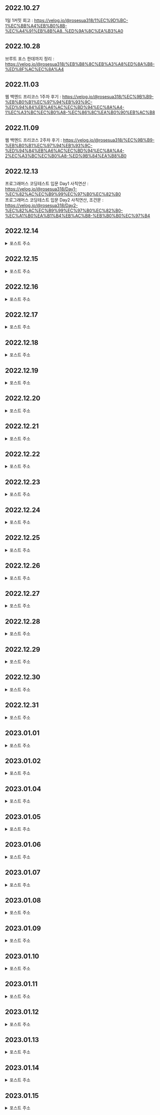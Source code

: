 ## 2022.10.27
1일 1커밋 회고 : https://velog.io/@rosesua318/1%EC%9D%BC-1%EC%BB%A4%EB%B0%8B-%EC%A4%91%EB%8B%A8..%ED%9A%8C%EA%B3%A0

## 2022.10.28
브루트 포스 한데까지 정리 : https://velog.io/@rosesua318/%EB%B8%8C%EB%A3%A8%ED%8A%B8-%ED%8F%AC%EC%8A%A4

## 2022.11.03
웹 백엔드 프리코스 1주차 후기 : https://velog.io/@rosesua318/%EC%9B%B9-%EB%B0%B1%EC%97%94%EB%93%9C-%ED%94%84%EB%A6%AC%EC%BD%94%EC%8A%A4-1%EC%A3%BC%EC%B0%A8-%EC%86%8C%EA%B0%90%EB%AC%B8

## 2022.11.09
웹 백엔드 프리코스 2주차 후기 : https://velog.io/@rosesua318/%EC%9B%B9-%EB%B0%B1%EC%97%94%EB%93%9C-%ED%94%84%EB%A6%AC%EC%BD%94%EC%8A%A4-2%EC%A3%BC%EC%B0%A8-%ED%9B%84%EA%B8%B0

## 2022.12.13
프로그래머스 코딩테스트 입문 Day1 사칙연산 : https://velog.io/@rosesua318/Day1-%EC%82%AC%EC%B9%99%EC%97%B0%EC%82%B0 <br>
프로그래머스 코딩테스트 입문 Day2 사칙연산, 조건문  : https://velog.io/@rosesua318/Day2-%EC%82%AC%EC%B9%99%EC%97%B0%EC%82%B0-%EC%A1%B0%EA%B1%B4%EB%AC%B8-%EB%B0%B0%EC%97%B4

## 2022.12.14

<details>
<summary>포스트 주소</summary>
<div markdown="1">

프로그래머스 코딩테스트 입문(3) : https://velog.io/@rosesua318/%EC%BD%94%EB%94%A9%ED%85%8C%EC%8A%A4%ED%8A%B8-%EC%9E%85%EB%AC%B8-%EB%AC%B8%EC%A0%9C3 <br>
프로그래머스 코딩테스트 입문 Day3 사칙연산, 배열, 수학 : https://velog.io/@rosesua318/Day3-%EC%82%AC%EC%B9%99%EC%97%B0%EC%82%B0-%EB%B0%B0%EC%97%B4-%EC%88%98%ED%95%99 <br>
프로그래머스 코딩테스트 입문 Day4 수학, 배열 : https://velog.io/@rosesua318/Day4-%EC%88%98%ED%95%99-%EB%B0%B0%EC%97%B4 <br>
프로그래머스 코딩테스트 입문(5) : https://velog.io/@rosesua318/%EC%BD%94%EB%94%A9%ED%85%8C%EC%8A%A4%ED%8A%B8-%EC%9E%85%EB%AC%B8-5 <br>
프로그래머스 코딩테스트 입문(6) : https://velog.io/@rosesua318/%EC%BD%94%EB%94%A9%ED%85%8C%EC%8A%A4%ED%8A%B8-%EC%9E%85%EB%AC%B86 <br>
프로그래머스 코딩테스트 입문(7) : https://velog.io/@rosesua318/%EC%BD%94%EB%94%A9%ED%85%8C%EC%8A%A4%ED%8A%B8-%EC%9E%85%EB%AC%B87 <br>
프로그래머스 코딩테스트 입문(8) : https://velog.io/@rosesua318/%EC%BD%94%EB%94%A9%ED%85%8C%EC%8A%A4%ED%8A%B8-%EC%9E%85%EB%AC%B88 <br>
프로그래머스 코딩테스트 입문(9) : https://velog.io/@rosesua318/%EC%BD%94%EB%94%A9%ED%85%8C%EC%8A%A4%ED%8A%B8-%EC%9E%85%EB%AC%B89 <br>
프로그래머스 코딩테스트 입문(10) : https://velog.io/@rosesua318/%EC%BD%94%EB%94%A9%ED%85%8C%EC%8A%A4%ED%8A%B8-%EC%9E%85%EB%AC%B810 <br>
프로그래머스 코딩테스트 입문(11) : https://velog.io/@rosesua318/%EC%BD%94%EB%94%A9%ED%85%8C%EC%8A%A4%ED%8A%B8-%EC%9E%85%EB%AC%B811 <br>
프로그래머스 코딩테스트 입문(12) : https://velog.io/@rosesua318/%EC%BD%94%EB%94%A9%ED%85%8C%EC%8A%A4%ED%8A%B8-%EC%9E%85%EB%AC%B812 <br>
프로그래머스 코딩테스트 입문(13) : https://velog.io/@rosesua318/%EC%BD%94%EB%94%A9%ED%85%8C%EC%8A%A4%ED%8A%B8-%EC%9E%85%EB%AC%B813 <br>
프로그래머스 코딩테스트 입문(14) : 
https://velog.io/@rosesua318/%EC%BD%94%EB%94%A9%ED%85%8C%EC%8A%A4%ED%8A%B8-%EC%9E%85%EB%AC%B814 <br>
프로그래머스 코딩테스트 입문(15) : https://velog.io/@rosesua318/%EC%BD%94%EB%94%A9%ED%85%8C%EC%8A%A4%ED%8A%B8-%EC%9E%85%EB%AC%B815

</div>
</details>

## 2022.12.15

<details>
<summary>포스트 주소</summary>
<div markdown="1">

프로그래머스 코딩테스트 입문 Day8 배열, 구현, 수학 : https://velog.io/@rosesua318/Day8-%EB%B0%B0%EC%97%B4-%EA%B5%AC%ED%98%84-%EC%88%98%ED%95%99 <br>
프로그래머스 코딩테스트 입문 Day9 수학, 문자열, 해시, 완전탐색, 조건문 : https://velog.io/@rosesua318/Day9%EC%88%98%ED%95%99-%EB%AC%B8%EC%9E%90%EC%97%B4-%ED%95%B4%EC%8B%9C-%EC%99%84%EC%A0%84%ED%83%90%EC%83%89-%EC%A1%B0%EA%B1%B4%EB%AC%B8 <br>
프로그래머스 코딩테스트 입문(16) : https://velog.io/@rosesua318/%EC%BD%94%EB%94%A9%ED%85%8C%EC%8A%A4%ED%8A%B8-%EC%9E%85%EB%AC%B816 <br>
프로그래머스 코딩테스트 입문(17) : https://velog.io/@rosesua318/%EC%BD%94%EB%94%A9%ED%85%8C%EC%8A%A4%ED%8A%B8-%EC%9E%85%EB%AC%B817 <br>
프로그래머스 코딩테스트 입문(18) : https://velog.io/@rosesua318/%EC%BD%94%EB%94%A9%ED%85%8C%EC%8A%A4%ED%8A%B8-%EC%9E%85%EB%AC%B818 <br>
  
</div>
</details>


## 2022.12.16

<details>
<summary>포스트 주소</summary>
<div markdown="1">

프로그래머스 코딩테스트 입문 Day 10 조건문, 배열, 수학, 시뮬레이션 : https://velog.io/@rosesua318/Day-10-%EC%A1%B0%EA%B1%B4%EB%AC%B8-%EB%B0%B0%EC%97%B4-%EC%88%98%ED%95%99-%EC%8B%9C%EB%AE%AC%EB%A0%88%EC%9D%B4%EC%85%98 <br>
프로그래머스 코딩테스트 입문(19) : https://velog.io/@rosesua318/%EC%BD%94%EB%94%A9%ED%85%8C%EC%8A%A4%ED%8A%B8-%EC%9E%85%EB%AC%B819 <br>
프로그래머스 코딩테스트 입문(20) : 
https://velog.io/@rosesua318/%EC%BD%94%EB%94%A9%ED%85%8C%EC%8A%A4%ED%8A%B8-%EC%9E%85%EB%AC%B820

</div>
</details>


## 2022.12.17

<details>
<summary>포스트 주소</summary>
<div markdown="1">

프로그래머스 연습문제 약수의 합 : https://velog.io/@rosesua318/%EC%95%BD%EC%88%98%EC%9D%98-%ED%95%A9-Java <br>
프로그래머스 연습문제 짝수와 홀수 : https://velog.io/@rosesua318/%EC%A7%9D%EC%88%98%EC%99%80-%ED%99%80%EC%88%98-Java <br>
프로그래머스 연습문제 평균 구하기 : https://velog.io/@rosesua318/%ED%8F%89%EA%B7%A0-%EA%B5%AC%ED%95%98%EA%B8%B0-Java <br>
프로그래머스 연습문제 자릿수 더하기 : https://velog.io/@rosesua318/%EC%9E%90%EB%A6%BF%EC%88%98-%EB%8D%94%ED%95%98%EA%B8%B0-Java <br>
프로그래머스 연습문제 자연수 뒤집어 배열로 만들기 : https://velog.io/@rosesua318/%EC%9E%90%EC%97%B0%EC%88%98-%EB%92%A4%EC%A7%91%EC%96%B4-%EB%B0%B0%EC%97%B4%EB%A1%9C-%EB%A7%8C%EB%93%A4%EA%B8%B0-Java <br>
프로그래머스 연습문제 정수 제곱근 판별 : https://velog.io/@rosesua318/%EC%A0%95%EC%88%98-%EC%A0%9C%EA%B3%B1%EA%B7%BC-%ED%8C%90%EB%B3%84 <br>
프로그래머스 연습문제 문자열 내 p와 y의 개수 : https://velog.io/@rosesua318/%EB%AC%B8%EC%9E%90%EC%97%B4-%EB%82%B4-p%EC%99%80-y%EC%9D%98-%EA%B0%9C%EC%88%98 <br>
프로그래머스 연습문제 x만큼 간격이 있는 n개의 숫자 : https://velog.io/@rosesua318/x%EB%A7%8C%ED%81%BC-%EA%B0%84%EA%B2%A9%EC%9D%B4-%EC%9E%88%EB%8A%94-n%EA%B0%9C%EC%9D%98-%EC%88%AB%EC%9E%90-Java <br>
프로그래머스 연습문제 문자열을 정수로 바꾸기 : https://velog.io/@rosesua318/%EB%AC%B8%EC%9E%90%EC%97%B4%EC%9D%84-%EC%A0%95%EC%88%98%EB%A1%9C-%EB%B0%94%EA%BE%B8%EA%B8%B0 <br>
프로그래머스 연습문제 하샤드 수 : https://velog.io/@rosesua318/%ED%95%98%EC%83%A4%EB%93%9C-%EC%88%98 <br>
프로그래머스 연습문제 정수 내림차순으로 배치하기 : https://velog.io/@rosesua318/%EC%A0%95%EC%88%98-%EB%82%B4%EB%A6%BC%EC%B0%A8%EC%88%9C%EC%9C%BC%EB%A1%9C-%EB%B0%B0%EC%B9%98%ED%95%98%EA%B8%B0-Java <br>
프로그래머스 연습문제 나머지가 1이 되는 수 찾기 : https://velog.io/@rosesua318/%EB%82%98%EB%A8%B8%EC%A7%80%EA%B0%80-1%EC%9D%B4-%EB%90%98%EB%8A%94-%EC%88%98-%EC%B0%BE%EA%B8%B0 <br>
프로그래머스 연습문제 두 정수 사이의 합 : https://velog.io/@rosesua318/%EB%91%90-%EC%A0%95%EC%88%98-%EC%82%AC%EC%9D%B4%EC%9D%98-%ED%95%A9 <br>
프로그래머스 연습문제 콜라츠 추측 : https://velog.io/@rosesua318/%EC%BD%9C%EB%9D%BC%EC%B8%A0-%EC%B6%94%EC%B8%A1-Java <br>
프로그래머스 연습문제 서울에서 김서방 찾기 : https://velog.io/@rosesua318/%EC%84%9C%EC%9A%B8%EC%97%90%EC%84%9C-%EA%B9%80%EC%84%9C%EB%B0%A9-%EC%B0%BE%EA%B8%B0-Java <br>
프로그래머스 연습문제 핸드폰 번호 가리기 : https://velog.io/@rosesua318/%ED%95%B8%EB%93%9C%ED%8F%B0-%EB%B2%88%ED%98%B8-%EA%B0%80%EB%A6%AC%EA%B8%B0-Java <br>
프로그래머스 연습문제 나누어 떨어지는 숫자 배열 : https://velog.io/@rosesua318/%EB%82%98%EB%88%84%EC%96%B4-%EB%96%A8%EC%96%B4%EC%A7%80%EB%8A%94-%EC%88%AB%EC%9E%90-%EB%B0%B0%EC%97%B4 <br>
프로그래머스 연습문제 제일 작은 수 제거하기 : https://velog.io/@rosesua318/%EC%A0%9C%EC%9D%BC-%EC%9E%91%EC%9D%80-%EC%88%98-%EC%A0%9C%EA%B1%B0%ED%95%98%EA%B8%B0-Java <br>
프로그래머스 연습문제 음양 더하기 : https://velog.io/@rosesua318/%EC%9D%8C%EC%96%91-%EB%8D%94%ED%95%98%EA%B8%B0-Java <br>
프로그래머스 연습문제 없는 숫자 더하기 : https://velog.io/@rosesua318/%EC%97%86%EB%8A%94-%EC%88%AB%EC%9E%90-%EB%8D%94%ED%95%98%EA%B8%B0-Java <br>
프로그래머스 연습문제 가운데 글자 가져오기 : https://velog.io/@rosesua318/%EA%B0%80%EC%9A%B4%EB%8D%B0-%EA%B8%80%EC%9E%90-%EA%B0%80%EC%A0%B8%EC%98%A4%EA%B8%B0-Java <br>
프로그래머스 연습문제 수박수박수박수박수박수? : https://velog.io/@rosesua318/%EC%88%98%EB%B0%95%EC%88%98%EB%B0%95%EC%88%98%EB%B0%95%EC%88%98%EB%B0%95%EC%88%98%EB%B0%95%EC%88%98 <br>
프로그래머스 연습문제 내적 : https://velog.io/@rosesua318/%EB%82%B4%EC%A0%81-Java <br>
</div>
</details>

## 2022.12.18

<details>
<summary>포스트 주소</summary>
<div markdown="1">

Eureka(spring-cloud-discovery) 프로젝트에 적용해보기 : https://velog.io/@rosesua318/Eurekaspring-cloud-discovery-%ED%94%84%EB%A1%9C%EC%A0%9D%ED%8A%B8%EC%97%90-%EC%A0%81%EC%9A%A9%ED%95%B4%EB%B3%B4%EA%B8%B0 <br>
Eureka를 이용한 서버 간 통신하기 (http 통신) + Swagger로도 테스트 : https://velog.io/@rosesua318/Eureka%EB%A5%BC-%EC%9D%B4%EC%9A%A9%ED%95%9C-%EC%84%9C%EB%B2%84-%EA%B0%84-%ED%86%B5%EC%8B%A0%ED%95%98%EA%B8%B0-http-%ED%86%B5%EC%8B%A0 <br>
Gateway & RabbitMQ 적용 결과 : https://velog.io/@rosesua318/Gateway-RabbitMQ-%EC%A0%81%EC%9A%A9-%EA%B2%B0%EA%B3%BC <br>
프로그래머스 연습문제 문자열 내림차순으로 배치하기 : https://velog.io/@rosesua318/%EB%AC%B8%EC%9E%90%EC%97%B4-%EB%82%B4%EB%A6%BC%EC%B0%A8%EC%88%9C%EC%9C%BC%EB%A1%9C-%EB%B0%B0%EC%B9%98%ED%95%98%EA%B8%B0-Java <br>

</div>
</details>

## 2022.12.19

<details>
<summary>포스트 주소</summary>
<div markdown="1">

프로그래머스 연습문제 약수의 개수와 덧셈 : https://velog.io/@rosesua318/%EC%95%BD%EC%88%98%EC%9D%98-%EA%B0%9C%EC%88%98%EC%99%80-%EB%8D%A7%EC%85%88-Java <br>
프로그래머스 연습문제 문자열 다루기 기본 : https://velog.io/@rosesua318/%EB%AC%B8%EC%9E%90%EC%97%B4-%EB%8B%A4%EB%A3%A8%EA%B8%B0-%EA%B8%B0%EB%B3%B8-Java <br>

</div>
</details>


## 2022.12.20

<details>
<summary>포스트 주소</summary>
<div markdown="1">

프로그래머스 연습문제 부족한 금액 계산하기 : https://velog.io/@rosesua318/%EB%B6%80%EC%A1%B1%ED%95%9C-%EA%B8%88%EC%95%A1-%EA%B3%84%EC%82%B0%ED%95%98%EA%B8%B0-Java <br>

</div>
</details>

## 2022.12.21

<details>
<summary>포스트 주소</summary>
<div markdown="1">

프로그래머스 연습문제 행렬의 덧셈 : https://velog.io/@rosesua318/%ED%96%89%EB%A0%AC%EC%9D%98-%EB%8D%A7%EC%85%88-Java <br>

</div>
</details>

## 2022.12.22

<details>
<summary>포스트 주소</summary>
<div markdown="1">

프로그래머스 연습문제 직사각형 별찍기 : https://velog.io/@rosesua318/%EC%A7%81%EC%82%AC%EA%B0%81%ED%98%95-%EB%B3%84%EC%B0%8D%EA%B8%B0-Java <br>

</div>
</details>


## 2022.12.23

<details>
<summary>포스트 주소</summary>
<div markdown="1">

프로그래머스 연습문제 최대공약수와 최소공배수 : https://velog.io/@rosesua318/%EC%B5%9C%EB%8C%80%EA%B3%B5%EC%95%BD%EC%88%98%EC%99%80-%EC%B5%9C%EC%86%8C%EA%B3%B5%EB%B0%B0%EC%88%98 <br>

</div>
</details>


## 2022.12.24

<details>
<summary>포스트 주소</summary>
<div markdown="1">

프로그래머스 연습문제 같은 숫자는 싫어 : https://velog.io/@rosesua318/%EA%B0%99%EC%9D%80-%EC%88%AB%EC%9E%90%EB%8A%94-%EC%8B%AB%EC%96%B4 <br>

</div>
</details>


## 2022.12.25

<details>
<summary>포스트 주소</summary>
<div markdown="1">

프로그래머스 연습문제 문자열 내 마음대로 정렬하기 : https://velog.io/@rosesua318/%EB%AC%B8%EC%9E%90%EC%97%B4-%EB%82%B4-%EB%A7%88%EC%9D%8C%EB%8C%80%EB%A1%9C-%EC%A0%95%EB%A0%AC%ED%95%98%EA%B8%B0-Java <br>

</div>
</details>


## 2022.12.26

<details>
<summary>포스트 주소</summary>
<div markdown="1">

프로그래머스 연습문제 K번째수 : https://velog.io/@rosesua318/K%EB%B2%88%EC%A7%B8%EC%88%98-Java <br>

</div>
</details>

## 2022.12.27

<details>
<summary>포스트 주소</summary>
<div markdown="1">

프로그래머스 연습문제 숫자 문자열과 영단어 : https://velog.io/@rosesua318/K%EB%B2%88%EC%A7%B8%EC%88%98-Javahttps://velog.io/@rosesua318/%EC%88%AB%EC%9E%90-%EB%AC%B8%EC%9E%90%EC%97%B4%EA%B3%BC-%EC%98%81%EB%8B%A8%EC%96%B4-Java <br>

</div>
</details>


## 2022.12.28

<details>
<summary>포스트 주소</summary>
<div markdown="1">

프로그래머스 연습문제 두 개 뽑아서 더하기 : https://velog.io/@rosesua318/%EB%91%90-%EA%B0%9C-%EB%BD%91%EC%95%84%EC%84%9C-%EB%8D%94%ED%95%98%EA%B8%B0 <br>

</div>
</details>

## 2022.12.29

<details>
<summary>포스트 주소</summary>
<div markdown="1">

프로그래머스 연습문제 소수 찾기 : https://velog.io/@rosesua318/%EC%86%8C%EC%88%98-%EC%B0%BE%EA%B8%B0-Java <br>

</div>
</details>


## 2022.12.30

<details>
<summary>포스트 주소</summary>
<div markdown="1">

프로그래머스 연습문제 아픈 동물 찾기 : https://velog.io/@rosesua318/%EC%95%84%ED%94%88-%EB%8F%99%EB%AC%BC-%EC%B0%BE%EA%B8%B0-SQL <br>

</div>
</details>

## 2022.12.31

<details>
<summary>포스트 주소</summary>
<div markdown="1">

프로그래머스 연습문제 상위 n개 레코드 : https://velog.io/@rosesua318/%EC%83%81%EC%9C%84-n%EA%B0%9C-%EB%A0%88%EC%BD%94%EB%93%9C-SQL <br>
프로그래머스 콜라 문제 : https://velog.io/@rosesua318/%EC%BD%9C%EB%9D%BC-%EB%AC%B8%EC%A0%9C-Java <br>

</div>
</details>

## 2023.01.01

<details>
<summary>포스트 주소</summary>
<div markdown="1">

프로그래머스 연습문제 동물의 아이디와 이름 : https://velog.io/@rosesua318/%EB%8F%99%EB%AC%BC%EC%9D%98-%EC%95%84%EC%9D%B4%EB%94%94%EC%99%80-%EC%9D%B4%EB%A6%84-SQL <br>
프로그래머스 연습문제 이름이 있는 동물의 아이디 : https://velog.io/@rosesua318/%EC%9D%B4%EB%A6%84%EC%9D%B4-%EC%9E%88%EB%8A%94-%EB%8F%99%EB%AC%BC%EC%9D%98-%EC%95%84%EC%9D%B4%EB%94%94-SQL <br>
프로그래머스 연습문제 어린 동물 찾기 : https://velog.io/@rosesua318/%EC%96%B4%EB%A6%B0-%EB%8F%99%EB%AC%BC-%EC%B0%BE%EA%B8%B0-SQL <br>
백준 10828번 스택 : https://velog.io/@rosesua318/10828%EB%B2%88-%EC%8A%A4%ED%83%9D-Java <br>
백준 18258번 큐 2 : https://velog.io/@rosesua318/18258%EB%B2%88-%ED%81%90-2-Java <br>
백준 2164번 카드2 : https://velog.io/@rosesua318/2164%EB%B2%88-%EC%B9%B4%EB%93%9C2-Java <br>
백준 1874번 스택 수열 : https://velog.io/@rosesua318/1874%EB%B2%88-%EC%8A%A4%ED%83%9D-%EC%88%98%EC%97%B4-Java <br>

</div>
</details>

## 2023.01.02

<details>
<summary>포스트 주소</summary>
<div markdown="1">

프로그래머스 연습문제 역순 정렬하기 : https://velog.io/@rosesua318/%EC%97%AD%EC%88%9C-%EC%A0%95%EB%A0%AC%ED%95%98%EA%B8%B0-SQL <br>

</div>
</details>


## 2023.01.04

<details>
<summary>포스트 주소</summary>
<div markdown="1">

프로그래머스 연습문제 여러 기준으로 정렬하기 : https://velog.io/@rosesua318/%EC%97%AC%EB%9F%AC-%EA%B8%B0%EC%A4%80%EC%9C%BC%EB%A1%9C-%EC%A0%95%EB%A0%AC%ED%95%98%EA%B8%B0-SQL <br>

</div>
</details>


## 2023.01.05

<details>
<summary>포스트 주소</summary>
<div markdown="1">

프로그래머스 연습문제 강원도에 위치한 생산공장 목록 출력하기 : https://velog.io/@rosesua318/%EA%B0%95%EC%9B%90%EB%8F%84%EC%97%90-%EC%9C%84%EC%B9%98%ED%95%9C-%EC%83%9D%EC%82%B0%EA%B3%B5%EC%9E%A5-%EB%AA%A9%EB%A1%9D-%EC%B6%9C%EB%A0%A5%ED%95%98%EA%B8%B0-SQL <br>

</div>
</details>



## 2023.01.06

<details>
<summary>포스트 주소</summary>
<div markdown="1">

프로그래머스 연습문제 나이 정보가 없는 회원 수 구하기 : https://velog.io/@rosesua318/%EB%82%98%EC%9D%B4-%EC%A0%95%EB%B3%B4%EA%B0%80-%EC%97%86%EB%8A%94-%ED%9A%8C%EC%9B%90-%EC%88%98-%EA%B5%AC%ED%95%98%EA%B8%B0-SQL <br>

</div>
</details>

## 2023.01.07

<details>
<summary>포스트 주소</summary>
<div markdown="1">

프로그래머스 연습문제 이름이 없는 동물의 아이디 : https://velog.io/@rosesua318/%EC%9D%B4%EB%A6%84%EC%9D%B4-%EC%97%86%EB%8A%94-%EB%8F%99%EB%AC%BC%EC%9D%98-%EC%95%84%EC%9D%B4%EB%94%94-SQL <br>

</div>
</details>

## 2023.01.08

<details>
<summary>포스트 주소</summary>
<div markdown="1">

프로그래머스 연습문제 흉부외과 또는 일반외과 의사 목록 출력하기 : https://velog.io/@rosesua318/%ED%9D%89%EB%B6%80%EC%99%B8%EA%B3%BC-%EB%98%90%EB%8A%94-%EC%9D%BC%EB%B0%98%EC%99%B8%EA%B3%BC-%EC%9D%98%EC%82%AC-%EB%AA%A9%EB%A1%9D-%EC%B6%9C%EB%A0%A5%ED%95%98%EA%B8%B0-SQL <br>

</div>
</details>


## 2023.01.09

<details>
<summary>포스트 주소</summary>
<div markdown="1">

프로그래머스 연습문제 12세 이하인 여자 환자 목록 출력하기 : https://velog.io/@rosesua318/12%EC%84%B8-%EC%9D%B4%ED%95%98%EC%9D%B8-%EC%97%AC%EC%9E%90-%ED%99%98%EC%9E%90-%EB%AA%A9%EB%A1%9D-%EC%B6%9C%EB%A0%A5%ED%95%98%EA%B8%B0SQL <br>

</div>
</details>


## 2023.01.10

<details>
<summary>포스트 주소</summary>
<div markdown="1">

프로그래머스 연습문제 인기있는 아이스크림 : https://velog.io/@rosesua318/%EC%9D%B8%EA%B8%B0%EC%9E%88%EB%8A%94-%EC%95%84%EC%9D%B4%EC%8A%A4%ED%81%AC%EB%A6%BC-SQL <br>

</div>
</details>


## 2023.01.11

<details>
<summary>포스트 주소</summary>
<div markdown="1">

프로그래머스 연습문제 모든 레코드 조회하기 : https://velog.io/@rosesua318/%EB%AA%A8%EB%93%A0-%EB%A0%88%EC%BD%94%EB%93%9C-%EC%A1%B0%ED%9A%8C%ED%95%98%EA%B8%B0-SQL <br>

</div>
</details>


## 2023.01.12

<details>
<summary>포스트 주소</summary>
<div markdown="1">

프로그래머스 연습문제 최댓값 구하기 : https://velog.io/@rosesua318/%EC%B5%9C%EB%8C%93%EA%B0%92-%EA%B5%AC%ED%95%98%EA%B8%B0-SQL <br>

</div>
</details>


## 2023.01.13

<details>
<summary>포스트 주소</summary>
<div markdown="1">

프로그래머스 연습문제 경기도에 위치한 식품창고 목록 출력하기 : https://velog.io/@rosesua318/%EA%B2%BD%EA%B8%B0%EB%8F%84%EC%97%90-%EC%9C%84%EC%B9%98%ED%95%9C-%EC%8B%9D%ED%92%88%EC%B0%BD%EA%B3%A0-%EB%AA%A9%EB%A1%9D-%EC%B6%9C%EB%A0%A5%ED%95%98%EA%B8%B0-SQL <br>

</div>
</details>


## 2023.01.14

<details>
<summary>포스트 주소</summary>
<div markdown="1">

프로그래머스 연습문제 조건에 맞는 회원수 구하기 : https://velog.io/@rosesua318/%EC%A1%B0%EA%B1%B4%EC%97%90-%EB%A7%9E%EB%8A%94-%ED%9A%8C%EC%9B%90%EC%88%98-%EA%B5%AC%ED%95%98%EA%B8%B0-SQL <br>

</div>
</details>

## 2023.01.15

<details>
<summary>포스트 주소</summary>
<div markdown="1">

프로그래머스 연습문제 가장 비싼 상품 구하기 : https://velog.io/@rosesua318/%EA%B0%80%EC%9E%A5-%EB%B9%84%EC%8B%BC-%EC%83%81%ED%92%88-%EA%B5%AC%ED%95%98%EA%B8%B0-SQL <br>

</div>
</details>
